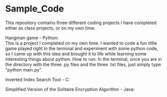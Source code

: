 Sample_Code
===========
This repository contains three different coding projects I have completed either as class projects, or on my own time.

Hangman game - Python:  
    This is a project I completed on my own time. I wanted to code a fun little game played right in the terminal and experiment with some python code, so I came up with this idea and brought it to life while learning some interesting things about python.
How to run:
    In the terminal, once you are in the directory with the three .py files and the three .txt files, just simply type "python main.py". 
    
Inverted Index Search Tool - C:

Simplified Version of the Solitaire Encryption Algorithm - Java:
